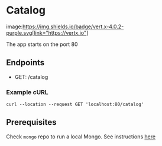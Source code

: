 # Catalog

image:https://img.shields.io/badge/vert.x-4.0.2-purple.svg[link="https://vertx.io"]

The app starts on the port 80

## Endpoints
* GET: /catalog

### Example cURL
```
curl --location --request GET 'localhost:80/catalog'
```

## Prerequisites
Check `mongo` repo to run a local Mongo. See instructions [here](../mongo/README.md)

